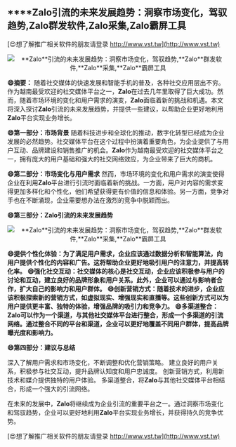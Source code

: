 ## ****Zalo**引流的未来发展趋势：洞察市场变化，驾驭趋势,**Zalo**群发软件,**Zalo**采集,**Zalo**霸屏工具**

[😍想了解推广相关软件的朋友请登录 http://www.vst.tw](http://www.vst.tw)

 <center><img src="https://vst.tw/MP4/tuiguang/png/4.png" alt="**Zalo**引流的未来发展趋势：洞察市场变化，驾驭趋势,**Zalo**群发软件,**Zalo**采集,**Zalo**霸屏工具"></center>

**😄摘要：**
随着社交媒体的快速发展和智能手机的普及，各种社交应用层出不穷。作为越南最受欢迎的社交媒体平台之一，**Zalo**在过去几年里取得了巨大成功。然而，随着市场环境的变化和用户需求的演变，**Zalo**面临着新的挑战和机遇。本文将深入探讨**Zalo**引流的未来发展趋势，并提供一些建议，以帮助企业更好地利用**Zalo**平台实现业务增长。

**😄第一部分：市场背景**
随着科技进步和全球化的推动，数字化转型已经成为企业发展的必然趋势。社交媒体平台在这个过程中扮演着重要角色，为企业提供了与用户互动、品牌建设和销售推广的机会。**Zalo**作为越南最受欢迎的社交媒体平台之一，拥有庞大的用户基础和强大的社交网络效应，为企业带来了巨大的商机。

**😄第二部分：市场变化与用户需求**
然而，市场环境的变化和用户需求的演变使得企业在利用**Zalo**平台进行引流时面临着新的挑战。一方面，用户对内容的需求变得更加多样化和个性化，他们希望获得更有价值的信息和体验。另一方面，竞争对手也在不断涌现，企业需要想办法在激烈的竞争中脱颖而出。

**😄第三部分：**Zalo**引流的未来发展趋势**

 <center><img src="https://vst.tw/MP4/tuiguang/png/3.png" alt="**Zalo**引流的未来发展趋势：洞察市场变化，驾驭趋势,**Zalo**群发软件,**Zalo**采集,**Zalo**霸屏工具"></center>

**😄提供个性化体验：为了满足用户需求，企业应该通过数据分析和智能算法，向用户提供个性化的内容和广告。这将帮助企业更好地吸引用户的注意力，并提高转化率。**
**😄强化社交互动：社交媒体的核心是社交互动，企业应该积极参与用户的讨论和互动，建立良好的品牌形象和用户关系。此外，企业可以通过与影响者合作，扩大自己的影响力和用户群体。**
**😄创新营销方式：随着技术的进步，企业应该积极探索新的营销方式，如虚拟现实、增强现实和直播等。这些创新方式可以为用户提供更丰富、独特的体验，增强品牌的吸引力和竞争力。**
**😄多渠道整合：**Zalo**可以作为一个渠道，与其他社交媒体平台进行整合，形成一个多渠道的引流网络。通过整合不同的平台和渠道，企业可以更好地覆盖不同用户群体，提高品牌曝光度和影响力。**

**😄第四部分：建议与总结**

深入了解用户需求和市场变化，不断调整和优化营销策略。
建立良好的用户关系，积极参与社交互动，提升品牌认知度和用户忠诚度。
创新营销方式，利用新技术和媒介提供独特的用户体验。
多渠道整合，将**Zalo**与其他社交媒体平台相结合，形成一个强大的引流网络。

在未来的发展中，**Zalo**将继续成为企业引流的重要平台之一。通过洞察市场变化和驾驭趋势，企业可以更好地利用**Zalo**平台实现业务增长，并获得持久的竞争优势。

[😍想了解推广相关软件的朋友请登录 http://www.vst.tw](http://www.vst.tw)



